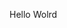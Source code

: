 Hello Wolrd
















































































































































































































































































































































































































































































































































































































































































































































































































































































































































































































































































































































































































































































































































































































































































































































































































































































































